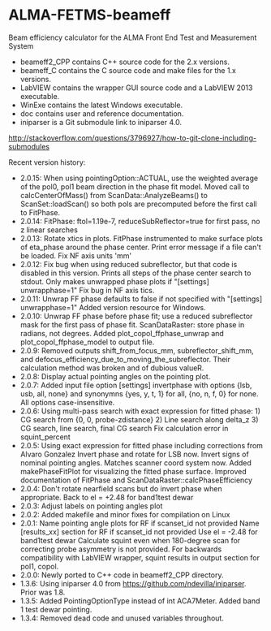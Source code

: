 # ALMA-FETMS-beameff
Beam efficiency calculator for the ALMA Front End Test and Measurement System

* beameff2_CPP contains C++ source code for the 2.x versions.
* beameff_C contains the C source code and make files for the 1.x versions.
* LabVIEW contains the wrapper GUI source code and a LabVIEW 2013 executable.
* WinExe contains the latest Windows executable.
* doc contains user and reference documentation.
* iniparser is a Git submodule link to iniparser 4.0.

http://stackoverflow.com/questions/3796927/how-to-git-clone-including-submodules 

Recent version history:
* 2.0.15:  When using pointingOption::ACTUAL, use the weighted average of the pol0, pol1 beam direction in the phase fit model.
           Moved call to calcCenterOfMass() from ScanData::AnalyzeBeams() to ScanSet::loadScan() so both pols are precomputed before the first call to FitPhase.
* 2.0.14:  FitPhase: ftol=1.19e-7, reduceSubReflector=true for first pass, no z linear searches
* 2.0.13:  Rotate xtics in plots.  FitPhase instrumented to make surface plots of eta_phase around the phase center.
           Print error message if a file can't be loaded.   Fix NF axis units 'mm'
* 2.0.12:  Fix bug when using reduced subreflector, but that code is disabled in this version.
           Prints all steps of the phase center search to stdout.
           Only makes unwrapped phase plots if "[settings] unwrapphase=1"
           Fix bug in NF axis tics.
* 2.0.11:  Unwrap FF phase defaults to false if not specified with "[settings] unwrapphase=1"
           Added version resource for Windows.
* 2.0.10:  Unwrap FF phase before phase fit; use a reduced subreflector mask for the first pass of phase fit.
           ScanDataRaster: store phase in radians, not degrees.
           Added plot_copol_ffphase_unwrap and plot_copol_ffphase_model to output file.
 * 2.0.9:  Removed outputs shift_from_focus_mm, subreflector_shift_mm, and defocus_efficiency_due_to_moving_the_subreflector.
           Their calculation method was broken and of dubious valueR.
 * 2.0.8:  Display actual pointing angles on the pointing plot.
 * 2.0.7:  Added input file option [settings] invertphase with options {lsb, usb, all, none}
           and synonymns {yes, y, t, 1} for all, {no, n, f, 0} for none.  All options case-insensitive.
 * 2.0.6:  Using multi-pass search with exact expression for fitted phase:
           1) CG search from {0, 0, probe-zdistance}
           2) Line search along delta_z
           3) CG search, line search, final CG search
           Fix calculation error in squint_percent
 * 2.0.5:  Using exact expression for fitted phase including corrections from Alvaro Gonzalez
           Invert phase and rotate for LSB now.
           Invert signs of nominal pointing angles.  Matches scanner coord system now.
           Added makePhaseFitPlot for visualizing the fitted phase surface.
           Improved documentation of FitPhase and ScanDataRaster::calcPhaseEfficiency
 * 2.0.4:  Don't rotate nearfield scans but do invert phase when appropriate.
           Back to el = +2.48 for band1test dewar
 * 2.0.3:  Adjust labels on pointing angles plot
 * 2.0.2:  Added makefile and minor fixes for compilation on Linux
 * 2.0.1:  Name pointing angle plots for RF if scanset_id not provided
           Name [results_xx] section for RF if scanset_id not provided
           Use el = -2.48 for band1test dewar
           Calculate squint even when 180-degree scan for correcting probe asymmetry is not provided.
           For backwards compatibility with LabVIEW wrapper, squint results in output section for pol1, copol.
 * 2.0.0:  Newly ported to C++ code in beameff2_CPP directory.
 * 1.3.6:  Using iniparser 4.0 from https://github.com/ndevilla/iniparser.  Prior was 1.8.
 * 1.3.5:  Added PointingOptionType instead of int ACA7Meter.  Added band 1 test dewar pointing.
 * 1.3.4:  Removed dead code and unused variables throughout.
